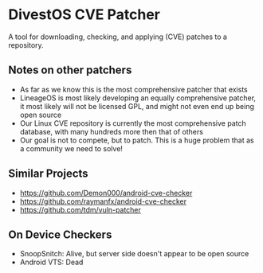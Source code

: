 DivestOS CVE Patcher
====================

A tool for downloading, checking, and applying (CVE) patches to a repository.

Notes on other patchers
-----------------------
- As far as we know this is the most comprehensive patcher that exists
- LineageOS is most likely developing an equally comprehensive patcher, it most likely will not be licensed GPL, and might not even end up being open source
- Our Linux CVE repository is currently the most comprehensive patch database, with many hundreds more then that of others
- Our goal is not to compete, but to patch. This is a huge problem that as a community we need to solve!

Similar Projects
----------------
- https://github.com/Demon000/android-cve-checker
- https://github.com/raymanfx/android-cve-checker
- https://github.com/tdm/vuln-patcher

On Device Checkers
------------------
- SnoopSnitch: Alive, but server side doesn't appear to be open source
- Android VTS: Dead
